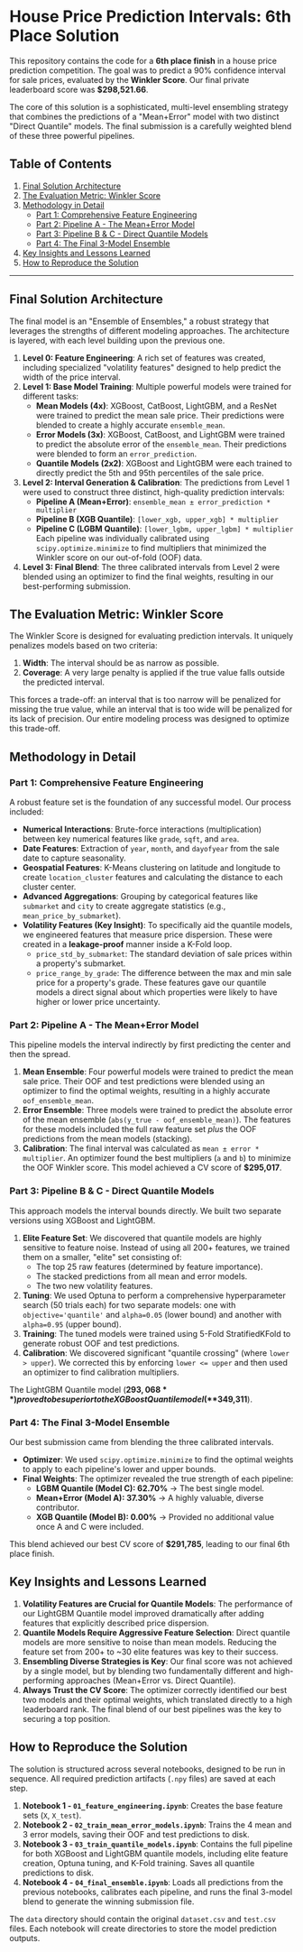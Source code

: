 # House Price Prediction Intervals: 6th Place Solution



This repository contains the code for a **6th place finish** in a house price prediction competition. The goal was to predict a 90% confidence interval for sale prices, evaluated by the **Winkler Score**. Our final private leaderboard score was **$298,521.66**.

The core of this solution is a sophisticated, multi-level ensembling strategy that combines the predictions of a "Mean+Error" model with two distinct "Direct Quantile" models. The final submission is a carefully weighted blend of these three powerful pipelines.

## Table of Contents
1. [Final Solution Architecture](#final-solution-architecture)
2. [The Evaluation Metric: Winkler Score](#the-evaluation-metric-winkler-score)
3. [Methodology in Detail](#methodology-in-detail)
    - [Part 1: Comprehensive Feature Engineering](#part-1-comprehensive-feature-engineering)
    - [Part 2: Pipeline A - The Mean+Error Model](#part-2-pipeline-a---the-meanerror-model)
    - [Part 3: Pipeline B & C - Direct Quantile Models](#part-3-pipeline-b--c---direct-quantile-models)
    - [Part 4: The Final 3-Model Ensemble](#part-4-the-final-3-model-ensemble)
4. [Key Insights and Lessons Learned](#key-insights-and-lessons-learned)
5. [How to Reproduce the Solution](#how-to-reproduce-the-solution)

---

## Final Solution Architecture

The final model is an "Ensemble of Ensembles," a robust strategy that leverages the strengths of different modeling approaches. The architecture is layered, with each level building upon the previous one.



1.  **Level 0: Feature Engineering**: A rich set of features was created, including specialized "volatility features" designed to help predict the width of the price interval.
2.  **Level 1: Base Model Training**: Multiple powerful models were trained for different tasks:
    -   **Mean Models (4x)**: XGBoost, CatBoost, LightGBM, and a ResNet were trained to predict the mean sale price. Their predictions were blended to create a highly accurate `ensemble_mean`.
    -   **Error Models (3x)**: XGBoost, CatBoost, and LightGBM were trained to predict the absolute error of the `ensemble_mean`. Their predictions were blended to form an `error_prediction`.
    -   **Quantile Models (2x2)**: XGBoost and LightGBM were each trained to directly predict the 5th and 95th percentiles of the sale price.
3.  **Level 2: Interval Generation & Calibration**: The predictions from Level 1 were used to construct three distinct, high-quality prediction intervals:
    -   **Pipeline A (Mean+Error)**: `ensemble_mean ± error_prediction * multiplier`
    -   **Pipeline B (XGB Quantile)**: `[lower_xgb, upper_xgb] * multiplier`
    -   **Pipeline C (LGBM Quantile)**: `[lower_lgbm, upper_lgbm] * multiplier`
    Each pipeline was individually calibrated using `scipy.optimize.minimize` to find multipliers that minimized the Winkler score on our out-of-fold (OOF) data.
4.  **Level 3: Final Blend**: The three calibrated intervals from Level 2 were blended using an optimizer to find the final weights, resulting in our best-performing submission.

## The Evaluation Metric: Winkler Score

The Winkler Score is designed for evaluating prediction intervals. It uniquely penalizes models based on two criteria:
1.  **Width**: The interval should be as narrow as possible.
2.  **Coverage**: A very large penalty is applied if the true value falls outside the predicted interval.

This forces a trade-off: an interval that is too narrow will be penalized for missing the true value, while an interval that is too wide will be penalized for its lack of precision. Our entire modeling process was designed to optimize this trade-off.

## Methodology in Detail

### Part 1: Comprehensive Feature Engineering

A robust feature set is the foundation of any successful model. Our process included:
- **Numerical Interactions**: Brute-force interactions (multiplication) between key numerical features like `grade`, `sqft`, and `area`.
- **Date Features**: Extraction of `year`, `month`, and `dayofyear` from the sale date to capture seasonality.
- **Geospatial Features**: K-Means clustering on latitude and longitude to create `location_cluster` features and calculating the distance to each cluster center.
- **Advanced Aggregations**: Grouping by categorical features like `submarket` and `city` to create aggregate statistics (e.g., `mean_price_by_submarket`).
- **Volatility Features (Key Insight)**: To specifically aid the quantile models, we engineered features that measure price dispersion. These were created in a **leakage-proof** manner inside a K-Fold loop.
    - `price_std_by_submarket`: The standard deviation of sale prices within a property's submarket.
    - `price_range_by_grade`: The difference between the max and min sale price for a property's grade.
    These features gave our quantile models a direct signal about which properties were likely to have higher or lower price uncertainty.

### Part 2: Pipeline A - The Mean+Error Model

This pipeline models the interval indirectly by first predicting the center and then the spread.
1.  **Mean Ensemble**: Four powerful models were trained to predict the mean sale price. Their OOF and test predictions were blended using an optimizer to find the optimal weights, resulting in a highly accurate `oof_ensemble_mean`.
2.  **Error Ensemble**: Three models were trained to predict the absolute error of the mean ensemble (`abs(y_true - oof_ensemble_mean)`). The features for these models included the full raw feature set *plus* the OOF predictions from the mean models (stacking).
3.  **Calibration**: The final interval was calculated as `mean ± error * multiplier`. An optimizer found the best multipliers (`a` and `b`) to minimize the OOF Winkler score. This model achieved a CV score of **$295,017**.

### Part 3: Pipeline B & C - Direct Quantile Models

This approach models the interval bounds directly. We built two separate versions using XGBoost and LightGBM.
1.  **Elite Feature Set**: We discovered that quantile models are highly sensitive to feature noise. Instead of using all 200+ features, we trained them on a smaller, "elite" set consisting of:
    - The top 25 raw features (determined by feature importance).
    - The stacked predictions from all mean and error models.
    - The two new volatility features.
2.  **Tuning**: We used Optuna to perform a comprehensive hyperparameter search (50 trials each) for two separate models: one with `objective='quantile'` and `alpha=0.05` (lower bound) and another with `alpha=0.95` (upper bound).
3.  **Training**: The tuned models were trained using 5-Fold StratifiedKFold to generate robust OOF and test predictions.
4.  **Calibration**: We discovered significant "quantile crossing" (where `lower > upper`). We corrected this by enforcing `lower <= upper` and then used an optimizer to find calibration multipliers.

The LightGBM Quantile model (**$293,068**) proved to be superior to the XGBoost Quantile model (**$349,311**).

### Part 4: The Final 3-Model Ensemble

Our best submission came from blending the three calibrated intervals.
- **Optimizer**: We used `scipy.optimize.minimize` to find the optimal weights to apply to each pipeline's lower and upper bounds.
- **Final Weights**: The optimizer revealed the true strength of each pipeline:
    - **LGBM Quantile (Model C): 62.70%** -> The best single model.
    - **Mean+Error (Model A): 37.30%** -> A highly valuable, diverse contributor.
    - **XGB Quantile (Model B): 0.00%** -> Provided no additional value once A and C were included.

This blend achieved our best CV score of **$291,785**, leading to our final 6th place finish.

## Key Insights and Lessons Learned

1.  **Volatility Features are Crucial for Quantile Models**: The performance of our LightGBM Quantile model improved dramatically after adding features that explicitly described price dispersion.
2.  **Quantile Models Require Aggressive Feature Selection**: Direct quantile models are more sensitive to noise than mean models. Reducing the feature set from 200+ to ~30 elite features was key to their success.
3.  **Ensembling Diverse Strategies is Key**: Our final score was not achieved by a single model, but by blending two fundamentally different and high-performing approaches (Mean+Error vs. Direct Quantile).
4.  **Always Trust the CV Score**: The optimizer correctly identified our best two models and their optimal weights, which translated directly to a high leaderboard rank. The final blend of our best pipelines was the key to securing a top position.

## How to Reproduce the Solution

The solution is structured across several notebooks, designed to be run in sequence. All required prediction artifacts (`.npy` files) are saved at each step.

1.  **Notebook 1 - `01_feature_engineering.ipynb`**: Creates the base feature sets (`X`, `X_test`).
2.  **Notebook 2 - `02_train_mean_error_models.ipynb`**: Trains the 4 mean and 3 error models, saving their OOF and test predictions to disk.
3.  **Notebook 3 - `03_train_quantile_models.ipynb`**: Contains the full pipeline for both XGBoost and LightGBM quantile models, including elite feature creation, Optuna tuning, and K-Fold training. Saves all quantile predictions to disk.
4.  **Notebook 4 - `04_final_ensemble.ipynb`**: Loads all predictions from the previous notebooks, calibrates each pipeline, and runs the final 3-model blend to generate the winning submission file.

The `data` directory should contain the original `dataset.csv` and `test.csv` files. Each notebook will create directories to store the model prediction outputs.